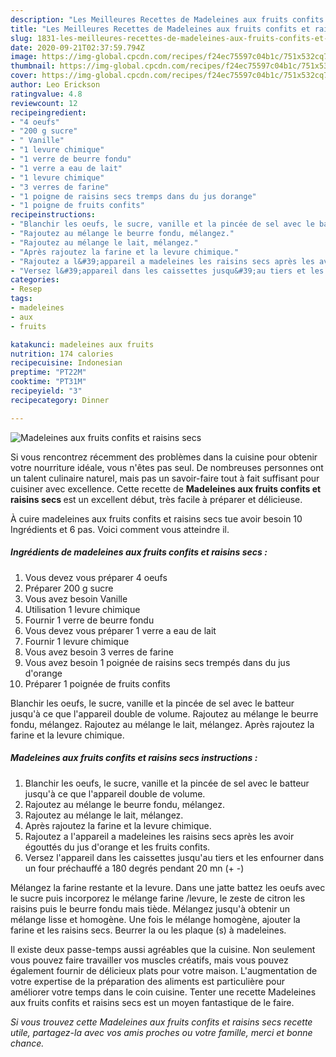 ```yaml
---
description: "Les Meilleures Recettes de Madeleines aux fruits confits et raisins secs"
title: "Les Meilleures Recettes de Madeleines aux fruits confits et raisins secs"
slug: 1831-les-meilleures-recettes-de-madeleines-aux-fruits-confits-et-raisins-secs
date: 2020-09-21T02:37:59.794Z
image: https://img-global.cpcdn.com/recipes/f24ec75597c04b1c/751x532cq70/madeleines-aux-fruits-confits-et-raisins-secs-photo-principale-de-la-recette.jpg
thumbnail: https://img-global.cpcdn.com/recipes/f24ec75597c04b1c/751x532cq70/madeleines-aux-fruits-confits-et-raisins-secs-photo-principale-de-la-recette.jpg
cover: https://img-global.cpcdn.com/recipes/f24ec75597c04b1c/751x532cq70/madeleines-aux-fruits-confits-et-raisins-secs-photo-principale-de-la-recette.jpg
author: Leo Erickson
ratingvalue: 4.8
reviewcount: 12
recipeingredient:
- "4 oeufs"
- "200 g sucre"
- " Vanille"
- "1 levure chimique"
- "1 verre de beurre fondu"
- "1 verre a eau de lait"
- "1 levure chimique"
- "3 verres de farine"
- "1 poigne de raisins secs tremps dans du jus dorange"
- "1 poigne de fruits confits"
recipeinstructions:
- "Blanchir les oeufs, le sucre, vanille et la pincée de sel avec le batteur jusqu&#39;à ce que l&#39;appareil double de volume."
- "Rajoutez au mélange le beurre fondu, mélangez."
- "Rajoutez au mélange le lait, mélangez."
- "Après rajoutez la farine et la levure chimique."
- "Rajoutez a l&#39;appareil a madeleines les raisins secs après les avoir égouttés du jus d&#39;orange et les fruits confits."
- "Versez l&#39;appareil dans les caissettes jusqu&#39;au tiers et les enfourner dans un four préchauffé a 180 degrés pendant 20 mn (+ -)"
categories:
- Resep
tags:
- madeleines
- aux
- fruits

katakunci: madeleines aux fruits 
nutrition: 174 calories
recipecuisine: Indonesian
preptime: "PT22M"
cooktime: "PT31M"
recipeyield: "3"
recipecategory: Dinner

---
```



![Madeleines aux fruits confits et raisins secs](https://img-global.cpcdn.com/recipes/f24ec75597c04b1c/751x532cq70/madeleines-aux-fruits-confits-et-raisins-secs-photo-principale-de-la-recette.jpg)

Si vous rencontrez récemment des problèmes dans la cuisine pour obtenir votre nourriture idéale, vous n'êtes pas seul. De nombreuses personnes ont un talent culinaire naturel, mais pas un savoir-faire tout à fait suffisant pour cuisiner avec excellence. Cette recette de <strong> Madeleines aux fruits confits et raisins secs </strong> est un excellent début, très facile à préparer et délicieuse.

<!--inarticleads1-->

À cuire madeleines aux fruits confits et raisins secs tue avoir besoin 10 Ingrédients et 6 pas. Voici comment vous atteindre il.

##### Ingrédients de madeleines aux fruits confits et raisins secs :

1. Vous devez vous préparer 4 oeufs
1. Préparer 200 g sucre
1. Vous avez besoin  Vanille
1. Utilisation 1 levure chimique
1. Fournir 1 verre de beurre fondu
1. Vous devez vous préparer 1 verre a eau de lait
1. Fournir 1 levure chimique
1. Vous avez besoin 3 verres de farine
1. Vous avez besoin 1 poignée de raisins secs trempés dans du jus d&#39;orange
1. Préparer 1 poignée de fruits confits


Blanchir les oeufs, le sucre, vanille et la pincée de sel avec le batteur jusqu&#39;à ce que l&#39;appareil double de volume. Rajoutez au mélange le beurre fondu, mélangez. Rajoutez au mélange le lait, mélangez. Après rajoutez la farine et la levure chimique. 

<!--inarticleads2-->

##### Madeleines aux fruits confits et raisins secs instructions :

1. Blanchir les oeufs, le sucre, vanille et la pincée de sel avec le batteur jusqu&#39;à ce que l&#39;appareil double de volume.
1. Rajoutez au mélange le beurre fondu, mélangez.
1. Rajoutez au mélange le lait, mélangez.
1. Après rajoutez la farine et la levure chimique.
1. Rajoutez a l&#39;appareil a madeleines les raisins secs après les avoir égouttés du jus d&#39;orange et les fruits confits.
1. Versez l&#39;appareil dans les caissettes jusqu&#39;au tiers et les enfourner dans un four préchauffé a 180 degrés pendant 20 mn (+ -)


Mélangez la farine restante et la levure. Dans une jatte battez les oeufs avec le sucre puis incorporez le mélange farine /levure, le zeste de citron les raisins puis le beurre fondu mais tiède. Mélangez jusqu&#39;à obtenir un mélange lisse et homogène. Une fois le mélange homogène, ajouter la farine et les raisins secs. Beurrer la ou les plaque (s) à madeleines. 

<!--inarticleads1-->

<p>
Il existe deux passe-temps aussi agréables que la cuisine. Non seulement vous pouvez faire travailler vos muscles créatifs, mais vous pouvez également fournir de délicieux plats pour votre maison. L'augmentation de votre expertise de la préparation des aliments est particulière pour améliorer votre temps dans le coin cuisine. Tenter une recette Madeleines aux fruits confits et raisins secs est un moyen fantastique de le faire.
</p>

<p>
<i>Si vous trouvez cette Madeleines aux fruits confits et raisins secs recette utile, partagez-la avec vos amis proches ou votre famille, merci et bonne chance.</i>
</p>
